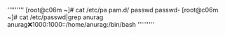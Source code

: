 '''''''''
[root@c06m ~]# cat /etc/pa
pam.d/   passwd   passwd-
[root@c06m ~]# cat /etc/passwd|grep anurag
anurag:x:1000:1000::/home/anurag:/bin/bash
'''''''''
